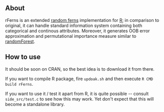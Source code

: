 About
-----

rFerns is an extended [random ferns](http://cvlab.epfl.ch/alumni/oezuysal/ferns.html) implementation for [R](http://r-project.org); in comparison to original, it can handle standard information system containing both categorical and continous attributes. Moreover, it generates OOB error approximation and permutational importance measure similar to [randomForest](http://www.stat.berkeley.edu/~breiman/RandomForests/cc_home.htm).

How to use
---------

It should be soon on CRAN, so the best idea is to download it from there.

If you want to compile R package, fire `updoak.sh` and then execute `R CMD build rFerns`. 

If you want to use it / test it apart from R, it is quite possible -- consult `side_src/test.c` to see how this may work. 
Yet don't expect that this will become a standalone library.


